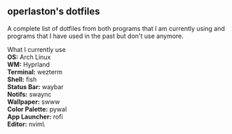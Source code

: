 ## operlaston's dotfiles
A complete list of dotfiles from both programs that I am currently using and programs that I have used in the past but don't use anymore.

What I currently use\
**OS:** Arch Linux\
**WM:** Hyprland\
**Terminal:** wezterm\
**Shell:** fish\
**Status Bar:** waybar\
**Notifs:** swaync\
**Wallpaper:** swww\
**Color Palette:** pywal\
**App Launcher:** rofi\
**Editor:** nvim\
